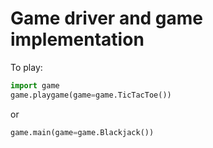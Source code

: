 # Game driver and game implementation

To play:
```python
import game
game.playgame(game=game.TicTacToe())
```
or
```python
game.main(game=game.Blackjack())
```
